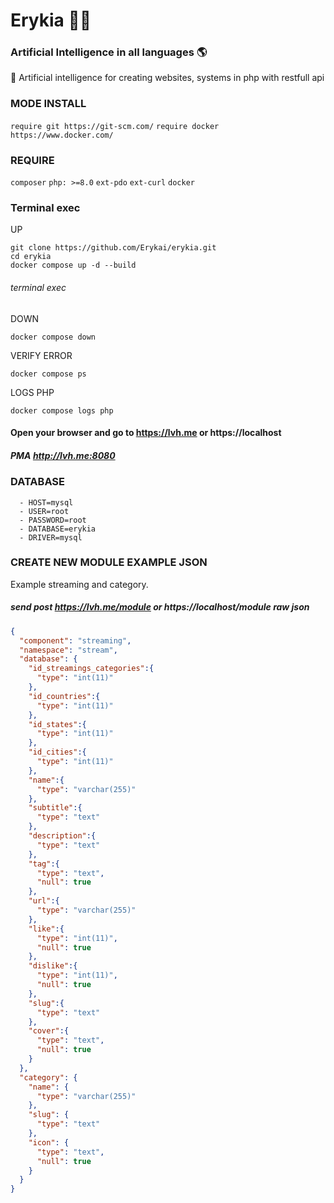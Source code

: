 # Erykia 👩🏻
### Artificial Intelligence in all languages 🌎

🤖 Artificial intelligence for creating websites, systems in php with restfull api

### MODE INSTALL
`require git https://git-scm.com/` 
`require docker https://www.docker.com/` 
### REQUIRE
`composer`
`php: >=8.0`
`ext-pdo`
`ext-curl`
`docker`
### Terminal exec
UP
```shell
git clone https://github.com/Erykai/erykia.git
cd erykia
docker compose up -d --build
```

###### terminal exec
DOWN
```shell
docker compose down
```

VERIFY ERROR
```shell
docker compose ps
```

LOGS PHP
```shell
docker compose logs php
```

#### Open your browser and go to https://lvh.me or https://localhost
##### PMA http://lvh.me:8080

### DATABASE
      - HOST=mysql
      - USER=root
      - PASSWORD=root
      - DATABASE=erykia
      - DRIVER=mysql

### CREATE NEW MODULE EXAMPLE JSON
Example streaming and category.
##### send post https://lvh.me/module or https://localhost/module raw json
```json
{
  "component": "streaming",
  "namespace": "stream",
  "database": {
    "id_streamings_categories":{
      "type": "int(11)"
    },
    "id_countries":{
      "type": "int(11)"
    },
    "id_states":{
      "type": "int(11)"
    },
    "id_cities":{
      "type": "int(11)"
    },
    "name":{
      "type": "varchar(255)"
    },
    "subtitle":{
      "type": "text"
    },
    "description":{
      "type": "text"
    },
    "tag":{
      "type": "text",
      "null": true
    },
    "url":{
      "type": "varchar(255)"
    },
    "like":{
      "type": "int(11)",
      "null": true
    },
    "dislike":{
      "type": "int(11)",
      "null": true
    },
    "slug":{
      "type": "text"
    },
    "cover":{
      "type": "text",
      "null": true
    }
  },
  "category": {
    "name": {
      "type": "varchar(255)"
    },
    "slug": {
      "type": "text"
    },
    "icon": {
      "type": "text",
      "null": true
    }
  }
}
```
